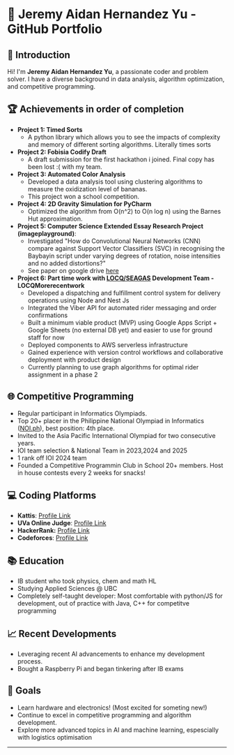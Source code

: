 # 🌟 Jeremy Aidan Hernandez Yu - GitHub Portfolio

## 👋 Introduction
Hi! I'm **Jeremy Aidan Hernandez Yu**, a passionate coder and problem solver. I have a diverse background in data analysis, algorithm optimization, and competitive programming.

## 🏆 Achievements in order of completion
- **Project 1: Timed Sorts**
  - A python library which allows you to see the impacts of complexity and memory of different sorting algorithms. Literally times sorts
- **Project 2: Fobisia Codify Draft**
  - A draft submission for the first hackathon i joined. Final copy has been lost :( with my team.
- **Project 3: Automated Color Analysis** 
  - Developed a data analysis tool using clustering algorithms to measure the oxidization level of bananas.
  - This project won a school competition.
- **Project 4: 2D Gravity Simulation for PyCharm**
  - Optimized the algorithm from O(n^2) to O(n log n) using the Barnes Hut approximation.
- **Project 5: Computer Science Extended Essay Research Project (imageplayground)**:
  - Investigated "How do Convolutional Neural Networks (CNN) compare against Support Vector Classifiers (SVC) in recognising the Baybayin script under varying degrees of rotation, noise intensities and no added distortions?"
  - See paper on google drive [here](https://drive.google.com/file/d/1Tz5_n4KKLvXJk2pD9c-VNwKGnvGy7cFN/view?usp=sharing)
- **Project 6: Part time work with [LOCQ/SEAGAS](https://new.pricelocq.com/) Development Team - LOCQMorerecentwork**
  - Developed a dispatching and fulfillment control system for delivery operations using Node and Nest Js
  - Integrated the Viber API for automated rider messaging and order confirmations
  - Built a minimum viable product (MVP) using Google Apps Script + Google Sheets (no external DB yet) and easier to use for ground staff for now 
  - Deployed components to AWS serverless infrastructure
  - Gained experience with version control workflows and collaborative deployment with product design
  - Currently planning to use graph algorithms for optimal rider assignment in a phase 2
## 🌐 Competitive Programming
- Regular participant in Informatics Olympiads.
- Top 20+ placer in the Philippine National Olympiad in Informatics ([NOI.ph](https://noi.ph)), best position: 4th place.
- Invited to the Asia Pacific International Olympiad for two consecutive years.
- IOI team selection & National Team in 2023,2024 and 2025
- 1 rank off IOI 2024 team
- Founded a Competitive Programmin Club in School 20+ members. Host in house contests every 2 weeks for snacks!

## 💻 Coding Platforms
- **Kattis**: [Profile Link](https://open.kattis.com/users/bento-box#)
- **UVa Online Judge**: [Profile Link](https://uhunt.onlinejudge.org/id/1603931)
- **HackerRank:** [Profile Link](https://www.hackerrank.com/profile/jeremy_yu1)
- **Codeforces**: [Profile Link](https://codeforces.com/profile/BentoOreo)

## 📚 Education
- IB student who took physics, chem and math HL
- Studying Applied Sciences @ UBC
- Completely self-taught developer: Most comfortable with python/JS for development, out of practice with Java, C++ for competitve programming

## 📈 Recent Developments
- Leveraging recent AI advancements to enhance my development process.
- Bought a Raspberry Pi and began tinkering after IB exams

## 🎯 Goals
- Learn hardware and electronics! (Most excited for someting new!)
- Continue to excel in competitive programming and algorithm development.
- Explore more advanced topics in AI and machine learning, espescially with logistics optimisation

---
